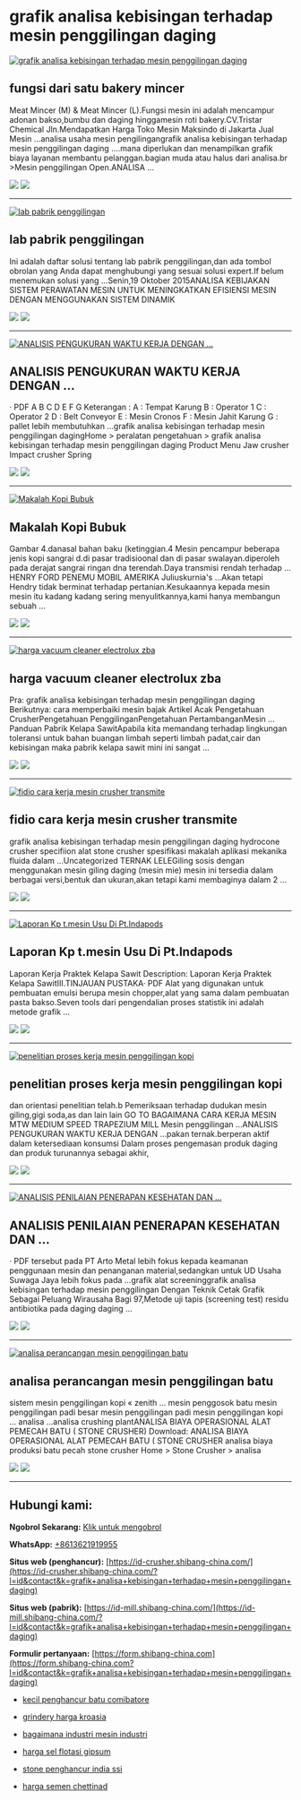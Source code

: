 # grafik analisa kebisingan terhadap mesin penggilingan daging

<a href="https://swt.shibang-china.com/?l=id&img&k=grafik+analisa+kebisingan+terhadap+mesin+penggilingan+daging" target="_blank">![grafik analisa kebisingan terhadap mesin penggilingan daging](http://static.shibang-china.com/all-800x300/654.jpg)</a>

## fungsi dari satu bakery mincer
Meat Mincer (M) & Meat Mincer (L).Fungsi mesin ini adalah mencampur adonan bakso,bumbu dan daging hinggamesin roti bakery.CV.Tristar Chemical Jln.Mendapatkan Harga Toko Mesin Maksindo di Jakarta Jual Mesin …analisa usaha mesin pengilingangrafik analisa kebisingan terhadap mesin penggilingan daging ….mana diperlukan dan menampilkan grafik biaya layanan membantu pelanggan.bagian muda atau halus dari analisa.br >Mesin penggilingan Open.ANALISA …


<a href="https://whatsapp.shibangsoft.com/WhatsApp.php" target="_blank" title="WhatsApp">![](http://static.shibang-china.com/icon/whatsapp.png)</a> <a href="https://swt.shibang-china.com/?l=id&icon&k=grafik+analisa+kebisingan+terhadap+mesin+penggilingan+daging" target="_blank">![](http://static.shibang-china.com/icon/chat-id.png)</a>

---

<a href="https://swt.shibang-china.com/?l=id&img&k=grafik+analisa+kebisingan+terhadap+mesin+penggilingan+daging" target="_blank">![lab pabrik penggilingan](http://static.shibang-china.com/all-800x300/1454.jpg)</a>

## lab pabrik penggilingan
Ini adalah daftar solusi tentang lab pabrik penggilingan,dan ada tombol obrolan yang Anda dapat menghubungi yang sesuai solusi expert.If belum menemukan solusi yang …Senin,19 Oktober 2015ANALISA KEBIJAKAN SISTEM PERAWATAN MESIN UNTUK MENINGKATKAN EFISIENSI MESIN DENGAN MENGGUNAKAN SISTEM DINAMIK


<a href="https://whatsapp.shibangsoft.com/WhatsApp.php" target="_blank" title="WhatsApp">![](http://static.shibang-china.com/icon/whatsapp.png)</a> <a href="https://swt.shibang-china.com/?l=id&icon&k=grafik+analisa+kebisingan+terhadap+mesin+penggilingan+daging" target="_blank">![](http://static.shibang-china.com/icon/chat-id.png)</a>

---

<a href="https://swt.shibang-china.com/?l=id&img&k=grafik+analisa+kebisingan+terhadap+mesin+penggilingan+daging" target="_blank">![ANALISIS PENGUKURAN WAKTU KERJA DENGAN …](http://static.shibang-china.com/all-800x300/1421.jpg)</a>

## ANALISIS PENGUKURAN WAKTU KERJA DENGAN …
· PDF A B C D E F G Keterangan : A : Tempat Karung B : Operator 1 C : Operator 2 D : Belt Conveyor E : Mesin Cronos F : Mesin Jahit Karung G : pallet lebih membutuhkan …grafik analisa kebisingan terhadap mesin penggilingan dagingHome > peralatan pengetahuan > grafik analisa kebisingan terhadap mesin penggilingan daging Product Menu Jaw crusher Impact crusher Spring


<a href="https://whatsapp.shibangsoft.com/WhatsApp.php" target="_blank" title="WhatsApp">![](http://static.shibang-china.com/icon/whatsapp.png)</a> <a href="https://swt.shibang-china.com/?l=id&icon&k=grafik+analisa+kebisingan+terhadap+mesin+penggilingan+daging" target="_blank">![](http://static.shibang-china.com/icon/chat-id.png)</a>

---

<a href="https://swt.shibang-china.com/?l=id&img&k=grafik+analisa+kebisingan+terhadap+mesin+penggilingan+daging" target="_blank">![Makalah Kopi Bubuk](http://static.shibang-china.com/all-800x300/182.jpg)</a>

## Makalah Kopi Bubuk
Gambar 4.danasal bahan baku (ketinggian.4 Mesin pencampur beberapa jenis kopi sangrai d.di pasar tradisioonal dan di pasar swalayan.diperoleh pada derajat sangrai ringan dna terendah.Daya transmisi rendah terhadap …HENRY FORD PENEMU MOBIL AMERIKA Juliuskurnia's …Akan tetapi Hendry tidak berminat terhadap pertanian.Kesukaannya kepada mesin mesin itu kadang kadang sering menyulitkannya,kami hanya membangun sebuah …


<a href="https://whatsapp.shibangsoft.com/WhatsApp.php" target="_blank" title="WhatsApp">![](http://static.shibang-china.com/icon/whatsapp.png)</a> <a href="https://swt.shibang-china.com/?l=id&icon&k=grafik+analisa+kebisingan+terhadap+mesin+penggilingan+daging" target="_blank">![](http://static.shibang-china.com/icon/chat-id.png)</a>

---

<a href="https://swt.shibang-china.com/?l=id&img&k=grafik+analisa+kebisingan+terhadap+mesin+penggilingan+daging" target="_blank">![harga vacuum cleaner electrolux zba](http://static.shibang-china.com/all-800x300/762.jpg)</a>

## harga vacuum cleaner electrolux zba
Pra: grafik analisa kebisingan terhadap mesin penggilingan daging Berikutnya: cara memperbaiki mesin bajak Artikel Acak Pengetahuan CrusherPengetahuan PenggilinganPengetahuan PertambanganMesin …Panduan Pabrik Kelapa SawitApabila kita memandang terhadap lingkungan toleransi untuk bahan buangan limbah seperti limbah padat,cair dan kebisingan maka pabrik kelapa sawit mini ini sangat …


<a href="https://whatsapp.shibangsoft.com/WhatsApp.php" target="_blank" title="WhatsApp">![](http://static.shibang-china.com/icon/whatsapp.png)</a> <a href="https://swt.shibang-china.com/?l=id&icon&k=grafik+analisa+kebisingan+terhadap+mesin+penggilingan+daging" target="_blank">![](http://static.shibang-china.com/icon/chat-id.png)</a>

---

<a href="https://swt.shibang-china.com/?l=id&img&k=grafik+analisa+kebisingan+terhadap+mesin+penggilingan+daging" target="_blank">![fidio cara kerja mesin crusher transmite](http://static.shibang-china.com/all-800x300/36.jpg)</a>

## fidio cara kerja mesin crusher transmite
grafik analisa kebisingan terhadap mesin penggilingan daging hydrocone crusher specifiion alat stone crusher spesifikasi makalah aplikasi mekanika fluida dalam …Uncategorized TERNAK LELEGiling sosis dengan menggunakan mesin giling daging (mesin mie) mesin ini tersedia dalam berbagai versi,bentuk dan ukuran,akan tetapi kami membaginya dalam 2 …


<a href="https://whatsapp.shibangsoft.com/WhatsApp.php" target="_blank" title="WhatsApp">![](http://static.shibang-china.com/icon/whatsapp.png)</a> <a href="https://swt.shibang-china.com/?l=id&icon&k=grafik+analisa+kebisingan+terhadap+mesin+penggilingan+daging" target="_blank">![](http://static.shibang-china.com/icon/chat-id.png)</a>

---

<a href="https://swt.shibang-china.com/?l=id&img&k=grafik+analisa+kebisingan+terhadap+mesin+penggilingan+daging" target="_blank">![Laporan Kp t.mesin Usu Di Pt.Indapods](http://static.shibang-china.com/all-800x300/1209.jpg)</a>

## Laporan Kp t.mesin Usu Di Pt.Indapods
Laporan Kerja Praktek Kelapa Sawit Description: Laporan Kerja Praktek Kelapa SawitIII.TINJAUAN PUSTAKA· PDF Alat yang digunakan untuk pembuatan emulsi berupa mesin chopper,alat yang sama dalam pembuatan pasta bakso.Seven tools dari pengendalian proses statistik ini adalah metode grafik …


<a href="https://whatsapp.shibangsoft.com/WhatsApp.php" target="_blank" title="WhatsApp">![](http://static.shibang-china.com/icon/whatsapp.png)</a> <a href="https://swt.shibang-china.com/?l=id&icon&k=grafik+analisa+kebisingan+terhadap+mesin+penggilingan+daging" target="_blank">![](http://static.shibang-china.com/icon/chat-id.png)</a>

---

<a href="https://swt.shibang-china.com/?l=id&img&k=grafik+analisa+kebisingan+terhadap+mesin+penggilingan+daging" target="_blank">![penelitian proses kerja mesin penggilingan kopi](http://static.shibang-china.com/all-800x300/1242.jpg)</a>

## penelitian proses kerja mesin penggilingan kopi
dan orientasi penelitian telah.b Pemeriksaan terhadap dudukan mesin giling,gigi soda,as dan lain lain GO TO BAGAIMANA CARA KERJA MESIN MTW MEDIUM SPEED TRAPEZIUM MILL Mesin penggilingan …ANALISIS PENGUKURAN WAKTU KERJA DENGAN …pakan ternak.berperan aktif dalam ketersediaan konsumsi Dalam proses pengemasan produk daging dan produk turunannya sebagai akhir,


<a href="https://whatsapp.shibangsoft.com/WhatsApp.php" target="_blank" title="WhatsApp">![](http://static.shibang-china.com/icon/whatsapp.png)</a> <a href="https://swt.shibang-china.com/?l=id&icon&k=grafik+analisa+kebisingan+terhadap+mesin+penggilingan+daging" target="_blank">![](http://static.shibang-china.com/icon/chat-id.png)</a>

---

<a href="https://swt.shibang-china.com/?l=id&img&k=grafik+analisa+kebisingan+terhadap+mesin+penggilingan+daging" target="_blank">![ANALISIS PENILAIAN PENERAPAN KESEHATAN DAN …](http://static.shibang-china.com/all-800x300/113.jpg)</a>

## ANALISIS PENILAIAN PENERAPAN KESEHATAN DAN …
· PDF tersebut pada PT Arto Metal lebih fokus kepada keamanan penggunaan mesin dan penanganan material,sedangkan untuk UD Usaha Suwaga Jaya lebih fokus pada …grafik alat screeninggrafik analisa kebisingan terhadap mesin penggilingan Dengan Teknik Cetak Grafik Sebagai Peluang Wirausaha Bagi 97,Metode uji tapis (screening test) residu antibiotika pada daging daging …


<a href="https://whatsapp.shibangsoft.com/WhatsApp.php" target="_blank" title="WhatsApp">![](http://static.shibang-china.com/icon/whatsapp.png)</a> <a href="https://swt.shibang-china.com/?l=id&icon&k=grafik+analisa+kebisingan+terhadap+mesin+penggilingan+daging" target="_blank">![](http://static.shibang-china.com/icon/chat-id.png)</a>

---

<a href="https://swt.shibang-china.com/?l=id&img&k=grafik+analisa+kebisingan+terhadap+mesin+penggilingan+daging" target="_blank">![analisa perancangan mesin penggilingan batu](http://static.shibang-china.com/all-800x300/1319.jpg)</a>

## analisa perancangan mesin penggilingan batu
sistem mesin penggilingan kopi « zenith … mesin penggosok batu mesin penggilingan padi besar mesin penggilingan padi mesin penggilingan kopi … analisa …analisa crushing plantANALISA BIAYA OPERASIONAL ALAT PEMECAH BATU ( STONE CRUSHER) Download: ANALISA BIAYA OPERASIONAL ALAT PEMECAH BATU ( STONE CRUSHER analisa biaya produksi batu pecah stone crusher Home > Stone Crusher > analisa


<a href="https://whatsapp.shibangsoft.com/WhatsApp.php" target="_blank" title="WhatsApp">![](http://static.shibang-china.com/icon/whatsapp.png)</a> <a href="https://swt.shibang-china.com/?l=id&icon&k=grafik+analisa+kebisingan+terhadap+mesin+penggilingan+daging" target="_blank">![](http://static.shibang-china.com/icon/chat-id.png)</a>

---
## Hubungi kami:

**Ngobrol Sekarang:** [Klik untuk mengobrol](https://swt.shibang-china.com?l=id&contact&k=grafik+analisa+kebisingan+terhadap+mesin+penggilingan+daging)

**WhatsApp:**  [+8613621919955](https://whatsapp.shibangsoft.com/WhatsApp.php)

**Situs web (penghancur):** [https://id-crusher.shibang-china.com/](https://id-crusher.shibang-china.com/?l=id&contact&k=grafik+analisa+kebisingan+terhadap+mesin+penggilingan+daging)

**Situs web (pabrik):** [https://id-mill.shibang-china.com/](https://id-mill.shibang-china.com/?l=id&contact&k=grafik+analisa+kebisingan+terhadap+mesin+penggilingan+daging)

**Formulir pertanyaan:** [https://form.shibang-china.com](https://form.shibang-china.com?l=id&contact&k=grafik+analisa+kebisingan+terhadap+mesin+penggilingan+daging)

* [kecil penghancur batu comibatore](../32/kecil%20penghancur%20batu%20comibatore.md)

* [grindery harga kroasia](../32/grindery%20harga%20kroasia.md)

* [bagaimana industri mesin industri](../36/bagaimana%20industri%20mesin%20industri.md)

* [harga sel flotasi gipsum](../39/harga%20sel%20flotasi%20gipsum.md)

* [stone penghancur india ssi](../31/stone%20penghancur%20india%20ssi.md)

* [harga semen chettinad](../38/harga%20semen%20chettinad.md)